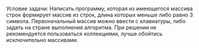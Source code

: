 Условие задачи: Написать программу, которая из имеющегося массива строк формирует массив из строк, длина которых меньше либо равно 3 символа. Первоначальный массив можно ввести с клавиатуры, либо задать на стране выполнения алгоритма. При решении не рекомендуется пользоваться коллекциями, лучше обойтись исключительно массивами.